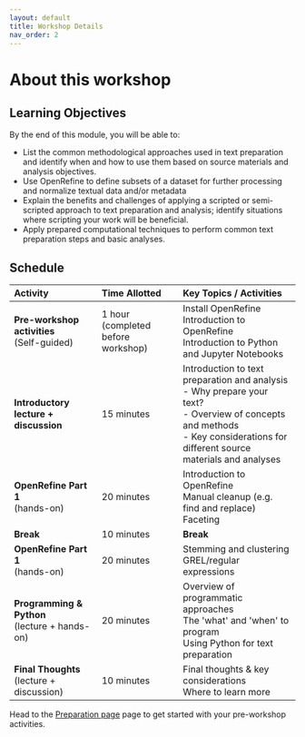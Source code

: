 ```yaml
---
layout: default
title: Workshop Details
nav_order: 2
---
```


# About this workshop

## Learning Objectives
By the end of this module, you will be able to: 
* List the common methodological approaches used in text preparation and identify when and how to use them based on source materials and analysis objectives.
* Use OpenRefine to define subsets of a dataset for further processing and normalize textual data and/or metadata
* Explain the benefits and challenges of applying a scripted or semi-scripted approach to text preparation and analysis; identify situations where scripting your work will be beneficial.
* Apply prepared computational techniques to perform common text preparation steps and basic analyses.

## Schedule

|Activity|Time Allotted|Key Topics / Activities|
|:--|:--|:--|
|**Pre-workshop activities** <br>(Self-guided)|1 hour (completed before workshop)|Install OpenRefine <br> Introduction to OpenRefine <br> Introduction to Python and Jupyter Notebooks|
|**Introductory lecture + discussion**|15 minutes|Introduction to text preparation and analysis <br> - Why prepare your text? <br> - Overview of concepts and methods <br> - Key considerations for different source materials and analyses|
|**OpenRefine Part 1** <br>(hands-on)|20 minutes|Introduction to OpenRefine <br> Manual cleanup (e.g. find and replace) <br> Faceting|
|**Break**|10 minutes|**Break**|
|**OpenRefine Part 1** <br>(hands-on)|20 minutes|Stemming and clustering <br> GREL/regular expressions|
|**Programming & Python** <br>(lecture + hands-on) |20 minutes|Overview of programmatic approaches <br> The 'what' and 'when' to program <br> Using Python for text preparation|
|**Final Thoughts** <br>(lecture + discussion)|10 minutes|Final thoughts & key considerations <br> Where to learn more |

Head to the [Preparation page](preparation) page to get started with your pre-workshop activities.


